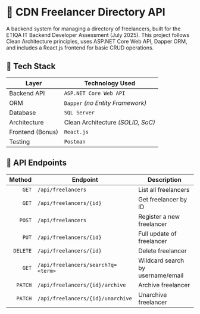 # **📇 CDN Freelancer Directory API**

A backend system for managing a directory of freelancers, built for the ETIQA IT Backend Developer Assessment (July 2025). This project follows Clean Architecture principles, uses ASP.NET Core Web API, Dapper ORM, and includes a React.js frontend for basic CRUD operations.

## 🚀 Tech Stack

| Layer            | Technology Used                              |
|------------------|----------------------------------------------|
| Backend API      | `ASP.NET Core Web API`                       |
| ORM              | `Dapper` *(no Entity Framework)*             |
| Database         | `SQL Server`                                 |
| Architecture     | Clean Architecture *(SOLID, SoC)*            |
| Frontend (Bonus) | `React.js`                                   |
| Testing          | `Postman`                              |
## 🔧 API Endpoints

| Method  | Endpoint                                  | Description                              |
|--------:|-------------------------------------------|------------------------------------------|
| `GET`   | `/api/freelancers`                        | List all freelancers                      |
| `GET`   | `/api/freelancers/{id}`                   | Get freelancer by ID                      |
| `POST`  | `/api/freelancers`                        | Register a new freelancer                 |
| `PUT`   | `/api/freelancers/{id}`                   | Full update of freelancer                 |
| `DELETE`| `/api/freelancers/{id}`                   | Delete freelancer                         |
| `GET`   | `/api/freelancers/search?q=<term>`        | Wildcard search by username/email         |
| `PATCH` | `/api/freelancers/{id}/archive`           | Archive freelancer                        |
| `PATCH` | `/api/freelancers/{id}/unarchive`         | Unarchive freelancer                      |
